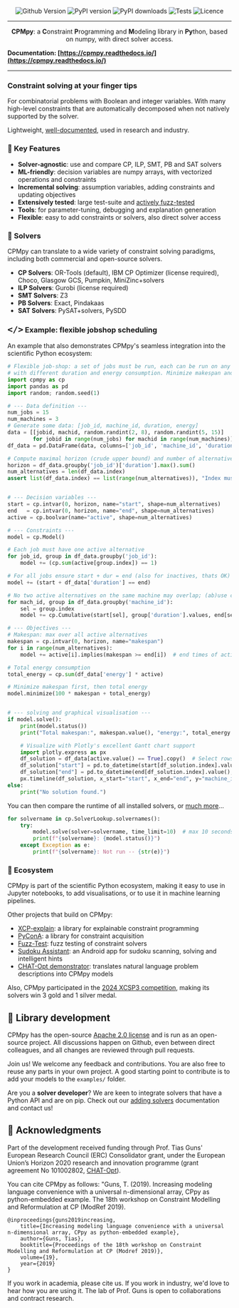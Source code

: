 <div align="center">

![Github Version](https://img.shields.io/github/v/release/CPMpy/cpmpy?label=Github%20Release&logo=github)
![PyPI version](https://img.shields.io/pypi/v/cpmpy?color=blue&label=Pypi%20version&logo=pypi&logoColor=white)
![PyPI downloads](https://img.shields.io/pypi/dm/cpmpy?label=Pypi%20Downloads&logo=pypi&logoColor=white)
![Tests](https://github.com/CPMpy/cpmpy/actions/workflows/python-test.yml/badge.svg)
![Licence](https://img.shields.io/github/license/CPMpy/cpmpy?label=Licence)
</div>

---

<p align="center">
    <b>CPMpy</b>: a <b>C</b>onstraint <b>P</b>rogramming and <b>M</b>odeling library in <b>Py</b>thon, based on numpy, with direct solver access.
</p>


**Documentation: [https://cpmpy.readthedocs.io/](https://cpmpy.readthedocs.io/)**

---

### Constraint solving at your finger tips

For combinatorial problems with Boolean and integer variables. With many high-level constraints that are automatically decomposed when not natively supported by the solver.

Lightweight, [well-documented](https://cpmpy.readthedocs.io/), used in research and industry. 

### 🔑 Key Features

* **Solver-agnostic**: use and compare CP, ILP, SMT, PB and SAT solvers
* **ML-friendly**: decision variables are numpy arrays, with vectorized operations and constraints
* **Incremental solving**: assumption variables, adding constraints and updating objectives
* **Extensively tested**: large test-suite and [actively fuzz-tested](https://github.com/CPMpy/fuzz-test)
* **Tools**: for parameter-tuning, debugging and explanation generation
* **Flexible**: easy to add constraints or solvers, also direct solver access

### 🔩 Solvers

CPMpy can translate to a wide variety of constraint solving paradigms, including both commercial and open-source solvers.

* **CP Solvers**: OR-Tools (default), IBM CP Optimizer (license required), Choco, Glasgow GCS, Pumpkin, MiniZinc+solvers
* **ILP Solvers**: Gurobi (license required)
* **SMT Solvers**: Z3
* **PB Solvers**: Exact, Pindakaas
* **SAT Solvers**: PySAT+solvers, PySDD

### <span style="font-family: monospace; font-size: 1.2em;">&lt;/&gt;</span> Example: flexible jobshop scheduling

An example that also demonstrates CPMpy's seamless integration into the scientific Python ecosystem:

```python
# Flexible job-shop: a set of jobs must be run, each can be run on any of the machines,
# with different duration and energy consumption. Minimize makespan and total energy consumption
import cpmpy as cp
import pandas as pd
import random; random.seed(1)

# --- Data definition ---
num_jobs = 15
num_machines = 3
# Generate some data: [job_id, machine_id, duration, energy]
data = [[jobid, machid, random.randint(2, 8), random.randint(5, 15)]
        for jobid in range(num_jobs) for machid in range(num_machines)]
df_data = pd.DataFrame(data, columns=['job_id', 'machine_id', 'duration', 'energy'])

# Compute maximal horizon (crude upper bound) and number of alternatives
horizon = df_data.groupby('job_id')['duration'].max().sum()
num_alternatives = len(df_data.index)
assert list(df_data.index) == list(range(num_alternatives)), "Index must be default integer (0,1,..)"


# --- Decision variables ---
start = cp.intvar(0, horizon, name="start", shape=num_alternatives)
end   = cp.intvar(0, horizon, name="end", shape=num_alternatives)
active = cp.boolvar(name="active", shape=num_alternatives)

# --- Constraints ---
model = cp.Model()

# Each job must have one active alternative
for job_id, group in df_data.groupby('job_id'):
    model += (cp.sum(active[group.index]) == 1)

# For all jobs ensure start + dur = end (also for inactives, thats OK)
model += (start + df_data['duration'] == end)

# No two active alternatives on the same machine may overlap; (ab)use cumulative with 'active' as demand.
for mach_id, group in df_data.groupby('machine_id'):
    sel = group.index
    model += cp.Cumulative(start[sel], group['duration'].values, end[sel], active[sel], capacity=1)

# --- Objectives ---
# Makespan: max over all active alternatives
makespan = cp.intvar(0, horizon, name="makespan")
for i in range(num_alternatives):
    model += active[i].implies(makespan >= end[i])  # end times of actives determines makespan

# Total energy consumption
total_energy = cp.sum(df_data['energy'] * active)

# Minimize makespan first, then total energy
model.minimize(100 * makespan + total_energy)


# --- solving and graphical visualisation ---
if model.solve():
    print(model.status())
    print("Total makespan:", makespan.value(), "energy:", total_energy.value())

    # Visualize with Plotly's excellent Gantt chart support
    import plotly.express as px
    df_solution = df_data[active.value() == True].copy()  # Select rows where active is True
    df_solution["start"] = pd.to_datetime(start[df_solution.index].value(), unit="m")
    df_solution["end"] = pd.to_datetime(end[df_solution.index].value(), unit="m")
    px.timeline(df_solution, x_start="start", x_end="end", y="machine_id", color="job_id", text="energy").show()
else:
    print("No solution found.")
```

You can then compare the runtime of all installed solvers, or [much more](https://cpmpy.readthedocs.io/)...
```python
for solvername in cp.SolverLookup.solvernames():
    try:
        model.solve(solver=solvername, time_limit=10)  # max 10 seconds
        print(f"{solvername}: {model.status()}")
    except Exception as e:
        print(f"{solvername}: Not run -- {str(e)}")
```

### 🌳 Ecosystem

CPMpy is part of the scientific Python ecosystem, making it easy to use in Jupyter notebooks, to add visualisations, or to use it in machine learning pipelines.

Other projects that build on CPMpy:
* [XCP-explain](https://github.com/CPMpy/XCP-explain): a library for explainable constraint programming
* [PyConA](https://github.com/CPMpy/pyconA): a library for constraint acquisition
* [Fuzz-Test](https://github.com/CPMpy/fuzz-test): fuzz testing of constraint solvers
* [Sudoku Assistant](https://sudoku-assistant.cs.kuleuven.be): an Android app for sudoku scanning, solving and intelligent hints
* [CHAT-Opt demonstrator](https://chatopt.cs.kuleuven.be): translates natural language problem descriptions into CPMpy models

Also, CPMpy participated in the [2024 XCSP3 competition](https://www.xcsp.org/competitions/), making its solvers win 3 gold and 1 silver medal.


## 🔧 Library development

CPMpy has the open-source [Apache 2.0 license]( https://github.com/cpmpy/cpmpy/blob/master/LICENSE) and is run as an open-source project. All discussions happen on Github, even between direct colleagues, and all changes are reviewed through pull requests. 

Join us! We welcome any feedback and contributions. You are also free to reuse any parts in your own project. A good starting point to contribute is to add your models to the `examples/` folder.

Are you a **solver developer**? We are keen to integrate solvers that have a Python API and are on pip. Check out our [adding solvers](https://cpmpy.readthedocs.io/en/latest/adding_solver.html) documentation and contact us!


## 🙏 Acknowledgments

Part of the development received funding through Prof. Tias Guns' European Research Council (ERC) Consolidator grant, under the European Union’s Horizon 2020 research and innovation programme (grant agreement No 101002802, [CHAT-Opt](https://people.cs.kuleuven.be/~tias.guns/chat-opt.html)).

You can cite CPMpy as follows: "Guns, T. (2019). Increasing modeling language convenience with a universal n-dimensional array, CPpy as python-embedded example. The 18th workshop on Constraint Modelling and Reformulation at CP (ModRef 2019).

```
@inproceedings{guns2019increasing,
    title={Increasing modeling language convenience with a universal n-dimensional array, CPpy as python-embedded example},
    author={Guns, Tias},
    booktitle={Proceedings of the 18th workshop on Constraint Modelling and Reformulation at CP (Modref 2019)},
    volume={19},
    year={2019}
}
```

If you work in academia, please cite us. If you work in industry, we'd love to hear how you are using it. The lab of Prof. Guns is open to collaborations and contract research.
